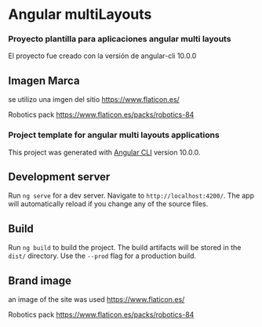 # Angular multiLayouts

### Proyecto plantilla para aplicaciones angular multi layouts

El proyecto fue creado con la versión de angular-cli 10.0.0

## Imagen Marca

se utilizo una imgen del sitio https://www.flaticon.es/

Robotics pack https://www.flaticon.es/packs/robotics-84

### Project template for angular multi layouts applications

This project was generated with [Angular CLI](https://github.com/angular/angular-cli) version 10.0.0.

## Development server

Run `ng serve` for a dev server. Navigate to `http://localhost:4200/`. The app will automatically reload if you change any of the source files.

## Build

Run `ng build` to build the project. The build artifacts will be stored in the `dist/` directory. Use the `--prod` flag for a production build.

## Brand image

an image of the site was used https://www.flaticon.es/

Robotics pack https://www.flaticon.es/packs/robotics-84
